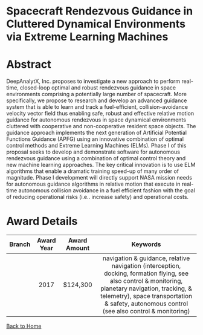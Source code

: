
Spacecraft Rendezvous Guidance in Cluttered Dynamical Environments via Extreme Learning Machines
================================================================================================

# Abstract


DeepAnalytX, Inc. proposes to investigate a new approach to perform real-time, closed-loop optimal and robust rendezvous guidance in space environments comprising a potentially large number of spacecraft. More specifically, we propose to research and develop an advanced guidance system that is able to learn and track a fuel-efficient, collision-avoidance velocity vector field thus enabling safe, robust and effective relative motion guidance for autonomous rendezvous in space dynamical environments cluttered with cooperative and non-cooperative resident space objects. The guidance approach implements the next generation of Artificial Potential Functions Guidance (APFG) using an innovative combination of optimal control methods and Extreme Learning Machines (ELMs). Phase I of this proposal seeks to develop and demonstrate software for autonomous rendezvous guidance using a combination of optimal control theory and new machine learning approaches. The key critical innovation is to use ELM algorithms that enable a dramatic training speed-up of many order of magnitude. Phase I development will directly support NASA mission needs for autonomous guidance algorithms in relative motion that execute in real-time autonomous collision avoidance in a fuel efficient fashion with the goal of reducing operational risks (i.e.. increase safety) and operational costs.  

# Award Details

|Branch|Award Year|Award Amount|Keywords|
| :---: | :---: | :---: | :---: |
||2017|$124,300|navigation & guidance, relative navigation (interception, docking, formation flying, see also control & monitoring, planetary navigation, tracking, & telemetry), space transportation & safety, autonomous control (see also control & monitoring)|
  
  


[Back to Home](https://github.com/chrischow/dod_sbir_awards/JT/#377)